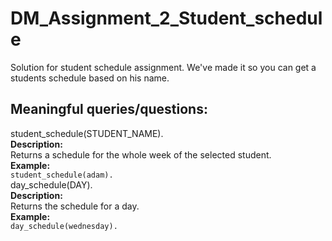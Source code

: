 # DM_Assignment_2_Student_schedule

Solution for student schedule assignment. We've made it so you can get a students schedule based on his name.

## Meaningful queries/questions:  
student_schedule(STUDENT_NAME).  
**Description:**  
Returns a schedule for the whole week of the selected student.  
**Example:**  
`student_schedule(adam).`  
day_schedule(DAY).  
**Description:**  
Returns the schedule for a day.  
**Example:**  
`day_schedule(wednesday).`
